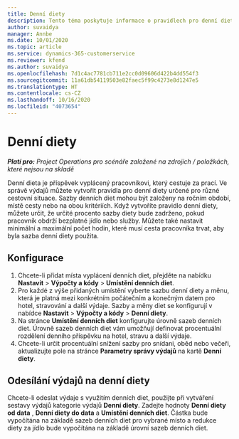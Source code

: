 ```yaml
---
title: Denní diety
description: Tento téma poskytuje informace o pravidlech pro denní diety, které se používají ve správě výdajů.
author: suvaidya
manager: Annbe
ms.date: 10/01/2020
ms.topic: article
ms.service: dynamics-365-customerservice
ms.reviewer: kfend
ms.author: suvaidya
ms.openlocfilehash: 7d1c4ac7781cb711e2cc0d09606d422b4dd554f3
ms.sourcegitcommit: 11a61db54119503e82faec5f99c4273e8d1247e5
ms.translationtype: HT
ms.contentlocale: cs-CZ
ms.lasthandoff: 10/16/2020
ms.locfileid: "4073654"
---
```

# <a name="per-diems"></a>Denní diety

_**Platí pro:** Project Operations pro scénáře založené na zdrojích / položkách, které nejsou na skladě_


Denní dieta je příspěvek vyplácený pracovníkovi, který cestuje za prací. Ve správě výdajů můžete vytvořit pravidla pro denní diety určené pro různé cestovní situace. Sazby denních diet mohou být založeny na ročním období, místě cesty nebo na obou kritériích. Když vytvoříte pravidlo denní diety, můžete určit, že určité procento sazby diety bude zadrženo, pokud pracovník obdrží bezplatné jídlo nebo služby. Můžete také nastavit minimální a maximální počet hodin, které musí cesta pracovníka trvat, aby byla sazba denní diety použita.

## <a name="configuration"></a>Konfigurace 

1. Chcete-li přidat místa vyplácení denních diet, přejděte na nabídku **Nastavit** > **Výpočty a kódy** > **Umístění denních diet**.
2. Pro každé z výše přidaných umístění vyberte sazbu denní diety a měnu, která je platná mezi konkrétním počátečním a konečným datem pro hotel, stravování a další výdaje. Sazby a měny diet se konfigurují v nabídce **Nastavit** > **Výpočty a kódy** > **Denní diety**.
3. Na stránce **Umístění denních diet** konfigurujte úrovně sazeb denních diet. Úrovně sazeb denních diet vám umožňují definovat procentuální rozdělení denního příspěvku na hotel, stravu a další výdaje. 
4. Chcete-li určit procentuální snížení sazby pro snídani, oběd nebo večeři, aktualizujte pole na stránce **Parametry správy výdajů** na kartě **Denní diety**. 
    
## <a name="submit-expenses-using-per-diem"></a>Odesílání výdajů na denní diety
Chcete-li odeslat výdaje s využitím denních diet, použijte při vytváření sestavy výdajů kategorie výdajů **Denní diety**. Zadejte hodnoty **Denní diety od data** , **Denní diety do data** a **Umístění denních diet**. Částka bude vypočítána na základě sazeb denních diet pro vybrané místo a redukce diety za jídlo bude vypočítána na základě úrovní sazeb denních diet.
